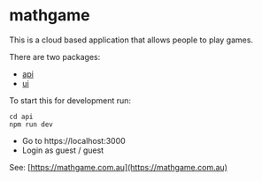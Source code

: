 # mathgame

This is a cloud based application that allows people to play games.

There are two packages:
* [api](/../../tree/master/api)
* [ui](/../../tree/master/ui)

To start this for development run:
```
cd api
npm run dev
```
* Go to https://localhost:3000
* Login as guest / guest

See: [https://mathgame.com.au](https://mathgame.com.au)
